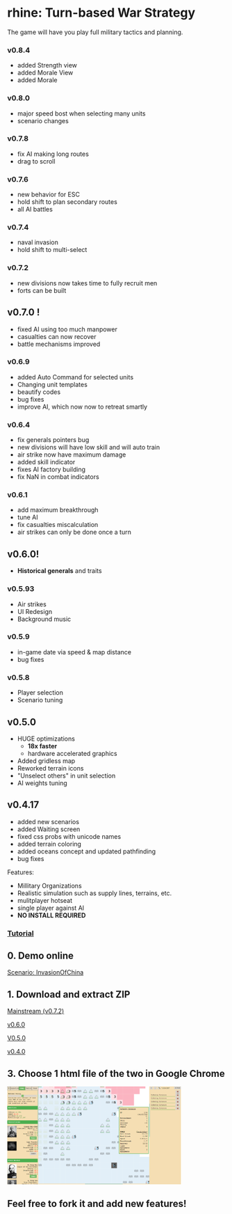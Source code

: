 # rhine: Turn-based War Strategy

The game will have you play full military tactics and planning.

### v0.8.4
* added Strength view
* added Morale View
* added Morale

### v0.8.0
* major speed bost when selecting many units
* scenario changes

### v0.7.8
* fix AI making long routes
* drag to scroll

### v0.7.6
* new behavior for ESC
* hold shift to plan secondary routes
* all AI battles

### v0.7.4
* naval invasion
* hold shift to multi-select

### v0.7.2
* new divisions now takes time to fully recruit men
* forts can be built

## v0.7.0 !
* fixed AI using too much manpower
* casualties can now recover
* battle mechanisms improved

### v0.6.9
* added Auto Command for selected units
* Changing unit templates
* beautify codes
* bug fixes
* improve AI, which now now to retreat smartly

### v0.6.4
* fix generals pointers bug
* new divisions will have low skill and will auto train
* air strike now have maximum damage
* added skill indicator
* fixes AI factory building
* fix NaN in combat indicators

### v0.6.1
* add maximum breakthrough
* tune AI
* fix casualties miscalculation
* air strikes can only be done once a turn

## v0.6.0!
* **Historical generals** and traits

### v0.5.93
* Air strikes
* UI Redesign
* Background music

### v0.5.9
* in-game date via speed & map distance
* bug fixes

### v0.5.8
* Player selection
* Scenario tuning

## v0.5.0
* HUGE optimizations
  - **18x faster**
  - hardware accelerated graphics
* Added gridless map
* Reworked terrain icons
* "Unselect others" in unit selection
* AI weights tuning

## v0.4.17
* added new scenarios
* added Waiting screen
* fixed css probs with unicode names
* added terrain coloring
* added oceans concept and updated pathfinding
* bug fixes

Features:
* Millitary Organizations
* Realistic simulation such as supply lines, terrains, etc.
* mulitplayer hotseat
* single player against AI
* **NO INSTALL REQUIRED**

### [Tutorial](https://github.com/SitanHuang/rhine/wiki)

## 0. Demo online
[Scenario: InvasionOfChina](https://SitanHuang.github.io/rhine/Play%20Scenario%20-%20Japanese%20Invasion%20of%20China.html?v=08)
## 1. Download and extract ZIP
[Mainstream (v0.7.2)](https://github.com/SitanHuang/rhine/archive/master.zip)

[v0.6.0](https://github.com/SitanHuang/rhine/releases/download/v0.6.0/rhine-v0.6.0.zip)

[V0.5.0](https://github.com/SitanHuang/rhine/releases/download/v0.5.0/rhine-v0.5.0.zip)

[v0.4.0](https://github.com/SitanHuang/rhine/releases/download/v0.9/rhine-0.4.zip)
## 3. Choose 1 html file of the two in Google Chrome

<img src="https://raw.githubusercontent.com/SitanHuang/rhine/master/gui/Screenshot%20from%202018-04-09%2017-17-34.png?v=06014" width="400">

## Feel free to fork it and add new features!
